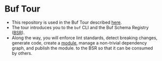# Buf Tour

- This repository is used in the Buf Tour described [here](https://docs.buf.build/tour/introduction).
- The tour introduces you to the `buf` CLI and the Buf Schema Registry ([BSR](https://docs.buf.build/bsr/overview)).
- Along the way, you will enforce lint standards, detect breaking changes, generate code, create a
[module](https://docs.buf.build/bsr/overview#module), manage a non-trivial dependency graph, and publish the module.
to the BSR so that it can be consumed by others.


